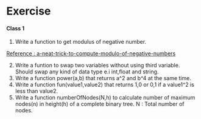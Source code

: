 # Exercise
#### Class 1
1. Write a function to get modulus of negative number.

[Reference : a-neat-trick-to-compute-modulo-of-negative-numbers](https://dev.to/maurobringolf/a-neat-trick-to-compute-modulo-of-negative-numbers-111e)

2. Write a funtion to swap two variables without using third variable. Should swap any kind of data type e.i int,float and string.
3. Write a function power(a,b) that returns a^2 and b^4 at the same time.
4. Write a function fun(value1,value2) that returns 1,0 or 0,1 if a value1^2 is less than value2.
5. Write a function numberOfNodes(N,h) to calculate number of maximum nodes(n) in height(h) of a complete binary tree. N : Total number of nodes.
